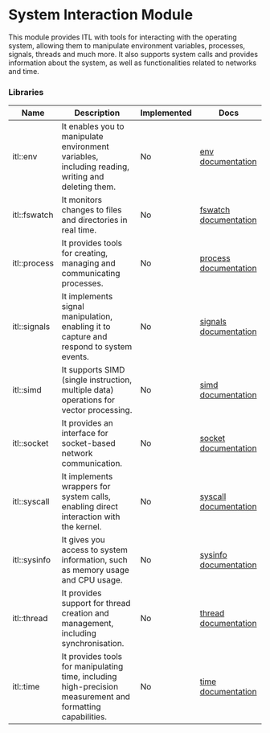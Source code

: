 # System Interaction Module

This module provides ITL with tools for interacting with the operating system, allowing them to manipulate environment variables, processes, signals, threads and much more. It also supports system calls and provides information about the system, as well as functionalities related to networks and time.

### Libraries

| Name         | Description                                                                                                | Implemented | Docs                                         |
| ------------ | ---------------------------------------------------------------------------------------------------------- | ----------- | -------------------------------------------- |
| itl::env     | It enables you to manipulate environment variables, including reading, writing and deleting them.          | No          | [env documentation](./env/README.md)         |
| itl::fswatch | It monitors changes to files and directories in real time.                                                 | No          | [fswatch documentation](./fswatch/README.md) |
| itl::process | It provides tools for creating, managing and communicating processes.                                      | No          | [process documentation](./process/README.md) |
| itl::signals | It implements signal manipulation, enabling it to capture and respond to system events.                    | No          | [signals documentation](./signals/README.md) |
| itl::simd    | It supports SIMD (single instruction, multiple data) operations for vector processing.                     | No          | [simd documentation](./simd/README.md)       |
| itl::socket  | It provides an interface for socket-based network communication.                                           | No          | [socket documentation](./socket/README.md)   |
| itl::syscall | It implements wrappers for system calls, enabling direct interaction with the kernel.                      | No          | [syscall documentation](./syscall/README.md) |
| itl::sysinfo | It gives you access to system information, such as memory usage and CPU usage.                             | No          | [sysinfo documentation](./sysinfo/README.md) |
| itl::thread  | It provides support for thread creation and management, including synchronisation.                         | No          | [thread documentation](./thread/README.md)   |
| itl::time    | It provides tools for manipulating time, including high-precision measurement and formatting capabilities. | No          | [time documentation](./time/README.md)       |
